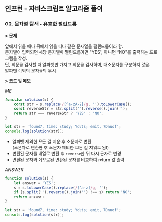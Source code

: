 ## 인프런 - 자바스크립트 알고리즘 풀이

### **02.** 문자열 탐색 - 유효한 팰린드롬

**> 문제**

앞에서 읽을 때나 뒤에서 읽을 때나 같은 문자열을 팰린드롬이라 함.  
문자열이 입력되면 해당 문자열이 팰린드롬이면 "YES", 아니면 “NO"를 출력하는 프로그램을 작성.  
단, 회문을 검사할 때 알파벳만 가지고 회문을 검사하며, 대소문자를 구분하지 않음.  
알파벳 이외의 문자들의 무시

**> 코드 및 메모**

_ME_

```js
function solution(s) {
    const str = s.replace(/[^a-zA-Z]/g, '').toLowerCase();
    const reverseStr = str.split('').reverse().join('');
    return str === reverseStr ? 'YES' : 'NO';
}

let str = 'found7, time: study; Yduts; emit, 7Dnuof';
console.log(solution(str));
```
-   알파벳 제외한 모든 걸 지운 후 소문자로 변환  
    (소문자로 변환한 후 소문자 제외한 모든 걸 지워도 됨!)
-   변환된 문자를 배열로 변환 후 `reverse`한 뒤 다시 문자로 변경
-   변환된 문자와 거꾸로된 변환된 문자를 비교하여 return 값 출력

_ANSWER_

```js
function solution(s) {
    let answer = 'YES';
    s = s.toLowerCase().replace(/[^a-z]/g, '');
    if (s.split('').reverse().join('') !== s) return 'NO';
    return answer;
}

let str = 'found7, time: study; Yduts; emit, 7Dnuof';
console.log(solution(str));
```

